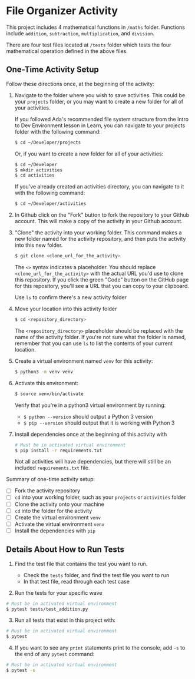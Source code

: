 # File Organizer Activity
This project includes 4 mathematical functions in `/maths` folder.
Functions include `addition`, `subtraction`, `multiplication`, and `division`.

There are four test files located at `/tests` folder which tests the four mathematical operation defined in the above files.

## One-Time Activity Setup

Follow these directions once, at the beginning of the activity:


1. Navigate to the folder where you wish to save activities. This could be your `projects` folder, or you may want to create a new folder for all of your activities.

   If you followed Ada's recommended file system structure from the Intro to Dev Environment lesson in Learn, you can navigate to your projects folder with the following command:

   ```bash
   $ cd ~/Developer/projects
   ```

   Or, if you want to create a new folder for all of your activities:

   ```bash
   $ cd ~/Developer
   $ mkdir activities
   $ cd activities
   ```

   If you've already created an activities directory, you can navigate to it with the following command:

   ```bash
   $ cd ~/Developer/activities
   ```

2. In Github click on the "Fork" button to fork the repository to your Github account.  This will make a copy of the activity in your Github account. 

3. "Clone" the activity into your working folder. This command makes a new folder named for the activity repository, and then puts the activity into this new folder.

   ```bash
   $ git clone <clone_url_for_the_activity>
   ```

   The `<>` syntax indicates a placeholder. You should replace `<clone_url_for_the_activity>` with the actual URL you'd use to clone this repository. If you click the green "Code" button on the GitHub page for this repository, you'll see a URL that you can copy to your clipboard.
 
   Use `ls` to confirm there's a new activity folder

4. Move your location into this activity folder

   ```bash
   $ cd <repository_directory>
   ```

   The `<repository_directory>` placeholder should be replaced with the name of the activity folder. If you're not sure what the folder is named, remember that you can use `ls` to list the contents of your current location.

5. Create a virtual environment named `venv` for this activity:

   ```bash
   $ python3 -m venv venv
   ```

6. Activate this environment:

   ```bash
   $ source venv/bin/activate
   ```

   Verify that you're in a python3 virtual environment by running:
   
   - `$ python --version` should output a Python 3 version
   - `$ pip --version` should output that it is working with Python 3

7. Install dependencies once at the beginning of this activity with

   ```bash
   # Must be in activated virtual environment
   $ pip install -r requirements.txt
   ```

   Not all activities will have dependencies, but there will still be an included `requirements.txt` file.

Summary of one-time activity setup:
- [ ] Fork the activity repository
- [ ] `cd` into your working folder, such as your `projects` or `activities` folder
- [ ] Clone the activity onto your machine
- [ ] `cd` into the folder for the activity
- [ ] Create the virtual environment `venv`
- [ ] Activate the virtual environment `venv`
- [ ] Install the dependencies with `pip`

## Details About How to Run Tests

1. Find the test file that contains the test you want to run.

   - Check the `tests` folder, and find the test file you want to run
   - In that test file, read through each test case


2. Run the tests for your specific wave

```bash
# Must be in activated virtual environment
$ pytest tests/test_addition.py
```

3. Run all tests that exist in this project with:

```bash
# Must be in activated virtual environment
$ pytest
```

4. If you want to see any `print` statements print to the console, add `-s` to the end of any `pytest` command:

```bash
# Must be in activated virtual environment
$ pytest -s